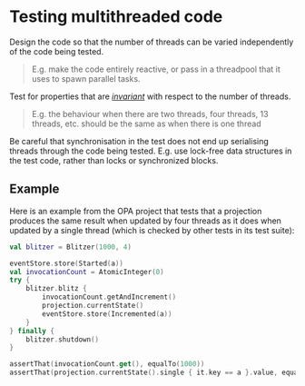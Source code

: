 # Testing multithreaded code

Design the code so that the number of threads can be varied independently of the code being tested.  

> E.g. make the code entirely reactive, or pass in a threadpool that it uses to spawn parallel tasks.

Test for properties that are [_invariant_](https://en.wikipedia.org/wiki/Invariant_(mathematics)#Invariants_in_computer_science) with respect to the number of threads.  

> E.g. the behaviour when there are two threads, four threads, 13 threads, etc. should be the same as when there is one thread

Be careful that synchronisation in the test does not end up serialising threads through the code being tested.  E.g. use lock-free data structures in the test code, rather than locks or synchronized blocks.

## Example

Here is an example from the OPA project that tests that a projection produces the same result when updated by four threads as it does when updated by a single thread (which is checked by other tests in its test suite):

```kotlin
val blitzer = Blitzer(1000, 4)

eventStore.store(Started(a))
val invocationCount = AtomicInteger(0)
try {
    blitzer.blitz {
        invocationCount.getAndIncrement()
        projection.currentState()
        eventStore.store(Incremented(a))
    }
} finally {
    blitzer.shutdown()
}

assertThat(invocationCount.get(), equalTo(1000))
assertThat(projection.currentState().single { it.key == a }.value, equalTo(1001))
```
